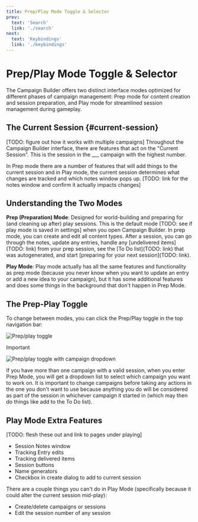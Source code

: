 ```yaml
---
title: Prep/Play Mode Toggle & Selector
prev: 
  text: 'Search'
  link: './search'
next: 
  text: 'Keybindings'
  link: './keybindings'
---
```


# Prep/Play Mode Toggle & Selector

The Campaign Builder offers two distinct interface modes optimized for different phases of campaign management: Prep mode for content creation and session preparation, and Play mode for streamlined session management during gameplay.

## The Current Session {#current-session}
[TODO: figure out how it works with multiple campaigns]
Throughout the Campaign Builder interface, there are features that act on the "Current Session".  This is the session in the ___ campaign with the highest number.  

In Prep mode there are a number of features that will add things to the current session and in Play mode, the current session determines what changes are tracked and which notes window pops up.  [TODO: link for the notes window and confirm it actually impacts changes]

## Understanding the Two Modes

**Prep (Preparation) Mode**: Designed for world-building and preparing for (and cleaning up after) play sessions.  This is the default mode [TODO: see if play mode is saved in settings] when you open Campaign Builder.  In prep mode, you can create and edit all content types.  After a session, you can go through the notes, update any entries, handle any [undelivered items](TODO: link) from your prep session, see the [To Do list](TODO: link) that was autogenerated, and start [preparing for your next session](TODO: link).

**Play Mode**: Play mode actually has all the same features and functionality as prep mode (because you never know when you want to update an entry or add a new idea to your campaign), but it has some additional features and does some things in the background that don't happen in Prep Mode.

## The Prep-Play Toggle
To change between modes, you can click the Prep/Play toggle in the top navigation bar:

![Prep/play toggle](/assets/images/prep-play-without-campaign.webp)

>[!IMPORTANT]
> ![Prep/play toggle with campaign dropdown](/assets/images/prep-play-with-campaign.webp)
>
> If you have more than one campaign with a valid session, when you enter Prep Mode, you will get a dropdown list to select which campaign you want to work on.  It is important to change campaigns before taking any actions in the one you don't want to use because anything you do will be considered as part of the session in whichever campaign it started in (which may then do things like add to the To Do list).  

## Play Mode Extra Features
[TODO: flesh these out and link to pages under playing]
- Session Notes window
- Tracking Entry edits
- Tracking delivered items
- Session buttons
- Name generators
- Checkbox in create dialog to add to current session

There are a couple things you can't do in Play Mode (specifically because it could alter the current session mid-play):
* Create/delete campaigns or sessions
* Edit the session number of any session
